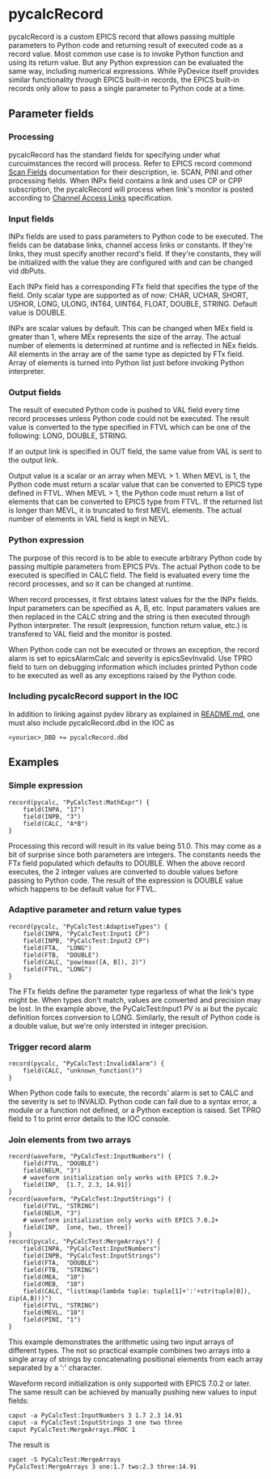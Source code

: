 # pycalcRecord

pycalcRecord is a custom EPICS record that allows passing multiple parameters to
Python code and returning result of executed code as a record value.
Most common use case is to invoke Python function and using its return
value. But any Python expression can be evaluated the same way, including
numerical expressions. While PyDevice itself provides similar functionality
through EPICS built-in records, the EPICS built-in records only allow to
pass a single parameter to Python code at a time.

## Parameter fields

### Processing
pycalcRecord has the standard fields for specifying under what 
curcuimstances the record will process. Refer to EPICS record commond 
[Scan Fields](https://wiki-ext.aps.anl.gov/epics/index.php?title=RRM_3-14_dbCommon#Scan_Fields) 
documentation for their description, ie. SCAN, PINI and other 
processing fields. When INPx field contains a link and uses CP or CPP 
subscription, the pycalcRecord will process when link's monitor is posted 
according to [Channel Access Links](https://wiki-ext.aps.anl.gov/epics/index.php?title=RRM_3-14_Concepts#Channel_Access_Links) specification.

### Input fields
INPx fields are used to pass parameters to Python code to be executed.
The fields can be database links, channel access links or constants.
If they're links, they must specify another record's field. If they're
constants, they will be initialized with the value they are configured
with and can be changed vid dbPuts.

Each INPx field has a corresponding FTx field that specifies the type
of the field. Only scalar type are supported as of now: CHAR, UCHAR,
SHORT, USHOR, LONG, ULONG, INT64, UINT64, FLOAT, DOUBLE, STRING.
Default value is DOUBLE.

INPx are scalar values by default. This can be changed when MEx field is
greater than 1, where MEx represents the size of the array.
The actual number of elements is determined at runtime and is reflected
in NEx fields. All elements in the array are of the same type as depicted
by FTx field. Array of elements is turned into Python list just before
invoking Python interpreter.

### Output fields
The result of executed Python code is pushed to VAL field every time
record processes unless Python code could not be executed. The result
value is converted to the type specified in FTVL which can be one of the
following: LONG, DOUBLE, STRING. 

If an output link is specified in OUT field, the same value from VAL is
sent to the output link.

Output value is a scalar or an array when MEVL > 1. When MEVL is 1, the
Python code must return a scalar value that can be converted to EPICS type
defined in FTVL. When MEVL > 1, the Python code must return a list of 
elements that can be converted to EPICS type from FTVL. If the returned
list is longer than MEVL, it is truncated to first MEVL elements.
The actual number of elements in VAL field is kept in NEVL.

### Python expression
The purpose of this record is to be able to execute arbitrary Python code
by passing multiple parameters from EPICS PVs. The actual Python code to be
executed is specified in CALC field. The field is evaluated every time the
record processes, and so it can be changed at runtime. 

When record processes, it first obtains latest values for the the INPx fields.
Input parameters can be specified as A, B, etc. Input paramaters values
are then replaced in the CALC string and the string is then executed through
Python interpreter. The result (expression, function return value, etc.) is
transfered to VAL field and the monitor is posted. 

When Python code can not be executed or throws an exception, the record alarm
is set to epicsAlarmCalc and severity is epicsSevInvalid. Use TPRO field to
turn on debugging information which includes printed Python code to be executed
as well as any exceptions raised by the Python code.

### Including pycalcRecord support in the IOC

In addition to linking against pydev library as explained in 
[README.md](README.md#adding-pydevice-support-to-ioc), one must also include
pycalcRecord.dbd in the IOC as

```
<yourioc>_DBD += pycalcRecord.dbd
```

## Examples

### Simple expression

```
record(pycalc, "PyCalcTest:MathExpr") {
    field(INPA, "17")
    field(INPB, "3")
    field(CALC, "A*B")
}
```

Processing this record will result in its value being 51.0. This may come as
a bit of surprise since both parameters are integers. The constants needs the
FTx field populated which defaults to DOUBLE. When the above record executes,
the 2 integer values are converted to double values before passing to Python
code. The result of the expression is DOUBLE value which happens to be default
value for FTVL.

### Adaptive parameter and return value types

```
record(pycalc, "PyCalcTest:AdaptiveTypes") {
    field(INPA, "PyCalcTest:Input1 CP")
    field(INPB, "PyCalcTest:Input2 CP")
    field(FTA,  "LONG")
    field(FTB,  "DOUBLE")
    field(CALC, "pow(max([A, B]), 2)")
    field(FTVL, "LONG")
}
```

The FTx fields define the parameter type regarless of what the link's type
might be. When types don't match, values are converted and precision may be
lost. In the example above, the PyCalcTest:Input1 PV is ai but the pycalc
definition forces conversion to LONG. Similarly, the result of Python code
is a double value, but we're only intersted in integer precision.

### Trigger record alarm

```
record(pycalc, "PyCalcTest:InvalidAlarm") {
    field(CALC, "unknown_function()")
}
```

When Python code fails to execute, the records' alarm is set to CALC and the
severity is set to INVALID. Python code can fail due to a syntax error,
a module or a function not defined, or a Python exception is raised.
Set TPRO field to 1 to print error details to the IOC console.

### Join elements from two arrays

```
record(waveform, "PyCalcTest:InputNumbers") {
    field(FTVL, "DOUBLE")
    field(NELM, "3")
    # waveform initialization only works with EPICS 7.0.2+
    field(INP,  [1.7, 2.3, 14.91])
}
record(waveform, "PyCalcTest:InputStrings") {
    field(FTVL, "STRING")
    field(NELM, "3")
    # waveform initialization only works with EPICS 7.0.2+
    field(INP,  [one, two, three])
}
record(pycalc, "PyCalcTest:MergeArrays") {
    field(INPA, "PyCalcTest:InputNumbers")
    field(INPB, "PyCalcTest:InputStrings")
    field(FTA,  "DOUBLE")
    field(FTB,  "STRING")
    field(MEA,  "10")
    field(MEB,  "10")
    field(CALC, "list(map(lambda tuple: tuple[1]+':'+str(tuple[0]), zip(A,B)))")
    field(FTVL, "STRING")
    field(MEVL, "10")
    field(PINI, "1")
}
```

This example demonstrates the arithmetic using two input arrays of different
types. The not so practical example combines  two arrays into a single array
of strings by concatenating positional elements from each array separated by
a ':' character.

Waveform record initialization is only supported with EPICS 7.0.2 or later.
The same result can be achieved by manually pushing new values to input fields:

```
caput -a PyCalcTest:InputNumbers 3 1.7 2.3 14.91
caput -a PyCalcTest:InputStrings 3 one two three
caput PyCalcTest:MergeArrays.PROC 1
```

The result is
```
caget -S PyCalcTest:MergeArrays
PyCalcTest:MergeArrays 3 one:1.7 two:2.3 three:14.91
```
